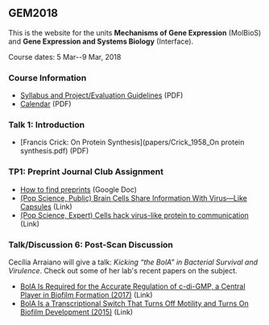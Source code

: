 ## GEM2018

This is the website for the units **Mechanisms of Gene Expression** (MolBioS) and **Gene Expression and Systems Biology** (Interface).

Course dates: 5 Mar--9 Mar, 2018

### Course Information

* [Syllabus and Project/Evaluation Guidelines](syllabus.pdf) (PDF)
* [Calendar](calendar.pdf) (PDF)

### Talk 1: Introduction

* [Francis Crick: On Protein Synthesis](papers/Crick_1958_On protein synthesis.pdf) (PDF)

### TP1: Preprint Journal Club Assignment

* [How to find preprints](https://docs.google.com/document/d/1VkAe4OwQ_X2m7Yw9rptviw_23QgHf3JzKV60aY4MY3g/edit?usp=sharing) (Google Doc)
* [(Pop Science, Public) Brain Cells Share Information With Virus—Like Capsules](https://www.theatlantic.com/science/archive/2018/01/brain-cells-can-share-information-using-a-gene-that-came-from-viruses/550403/) (Link)
* [(Pop Science, Expert) Cells hack virus-like protein to communication](https://www.nature.com/articles/d41586-018-00492-w) (Link)

### Talk/Discussion 6: Post-Scan Discussion

Cecília Arraiano will give a talk: *Kicking “the BolA” in Bacterial Survival and Virulence*. Check out some of her lab's recent papers on the subject.

* [BolA Is Required for the Accurate Regulation of c-di-GMP, a Central Player in Biofilm Formation (2017)](http://mbio.asm.org/content/8/5/e00443-17.short) (Link)
* [BolA Is a Transcriptional Switch That Turns Off Motility and Turns On Biofilm Development (2015)](http://mbio.asm.org/content/6/1/e02352-14.full) (Link)